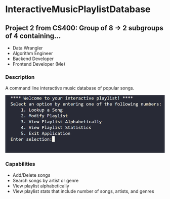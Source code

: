 # InteractiveMusicPlaylistDatabase


## Project 2 from CS400: Group of 8 -> 2 subgroups of 4 containing...
* Data Wrangler
* Algorithm Engineer 
* Backend Developer
* Frontend Developer (Me)


### Description
A command line interactive music database of popular songs.

![image of a demo run of the interactive music playlist databsase](https://github.com/fati-m/InteractiveMusicDatabase/blob/6577cfccfbb1d52e6d3cd7ea7787df02c6deaaa1/demo-run.png)


### Capabilities
* Add/Delete songs
* Search songs by artist or genre
* View playlist alphabetically
* View playlist stats that include number of songs, artists, and genres
